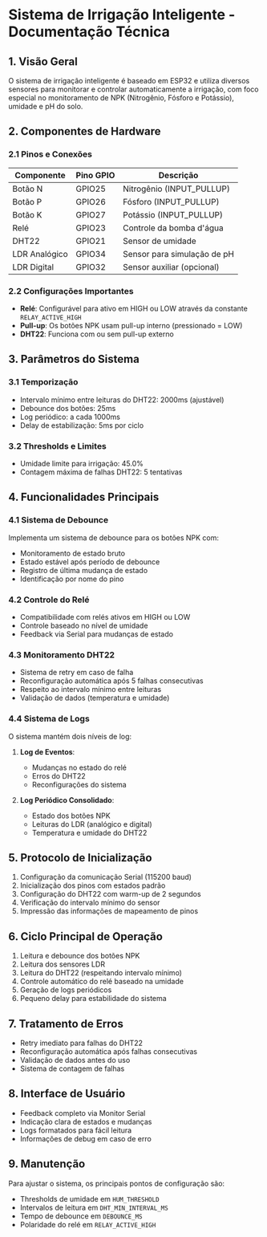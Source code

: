 # Sistema de Irrigação Inteligente - Documentação Técnica

## 1. Visão Geral
O sistema de irrigação inteligente é baseado em ESP32 e utiliza diversos sensores para monitorar e controlar automaticamente a irrigação, com foco especial no monitoramento de NPK (Nitrogênio, Fósforo e Potássio), umidade e pH do solo.

## 2. Componentes de Hardware

### 2.1 Pinos e Conexões
| Componente | Pino GPIO | Descrição |
|------------|-----------|-----------|
| Botão N | GPIO25 | Nitrogênio (INPUT_PULLUP) |
| Botão P | GPIO26 | Fósforo (INPUT_PULLUP) |
| Botão K | GPIO27 | Potássio (INPUT_PULLUP) |
| Relé | GPIO23 | Controle da bomba d'água |
| DHT22 | GPIO21 | Sensor de umidade |
| LDR Analógico | GPIO34 | Sensor para simulação de pH |
| LDR Digital | GPIO32 | Sensor auxiliar (opcional) |

### 2.2 Configurações Importantes
- **Relé**: Configurável para ativo em HIGH ou LOW através da constante `RELAY_ACTIVE_HIGH`
- **Pull-up**: Os botões NPK usam pull-up interno (pressionado = LOW)
- **DHT22**: Funciona com ou sem pull-up externo

## 3. Parâmetros do Sistema

### 3.1 Temporização
- Intervalo mínimo entre leituras do DHT22: 2000ms (ajustável)
- Debounce dos botões: 25ms
- Log periódico: a cada 1000ms
- Delay de estabilização: 5ms por ciclo

### 3.2 Thresholds e Limites
- Umidade limite para irrigação: 45.0%
- Contagem máxima de falhas DHT22: 5 tentativas

## 4. Funcionalidades Principais

### 4.1 Sistema de Debounce
Implementa um sistema de debounce para os botões NPK com:
- Monitoramento de estado bruto
- Estado estável após período de debounce
- Registro de última mudança de estado
- Identificação por nome do pino

### 4.2 Controle do Relé
- Compatibilidade com relés ativos em HIGH ou LOW
- Controle baseado no nível de umidade
- Feedback via Serial para mudanças de estado

### 4.3 Monitoramento DHT22
- Sistema de retry em caso de falha
- Reconfiguração automática após 5 falhas consecutivas
- Respeito ao intervalo mínimo entre leituras
- Validação de dados (temperatura e umidade)

### 4.4 Sistema de Logs
O sistema mantém dois níveis de log:
1. **Log de Eventos**:
   - Mudanças no estado do relé
   - Erros do DHT22
   - Reconfigurações do sistema

2. **Log Periódico Consolidado**:
   - Estado dos botões NPK
   - Leituras do LDR (analógico e digital)
   - Temperatura e umidade do DHT22

## 5. Protocolo de Inicialização
1. Configuração da comunicação Serial (115200 baud)
2. Inicialização dos pinos com estados padrão
3. Configuração do DHT22 com warm-up de 2 segundos
4. Verificação do intervalo mínimo do sensor
5. Impressão das informações de mapeamento de pinos

## 6. Ciclo Principal de Operação
1. Leitura e debounce dos botões NPK
2. Leitura dos sensores LDR
3. Leitura do DHT22 (respeitando intervalo mínimo)
4. Controle automático do relé baseado na umidade
5. Geração de logs periódicos
6. Pequeno delay para estabilidade do sistema

## 7. Tratamento de Erros
- Retry imediato para falhas do DHT22
- Reconfiguração automática após falhas consecutivas
- Validação de dados antes do uso
- Sistema de contagem de falhas

## 8. Interface de Usuário
- Feedback completo via Monitor Serial
- Indicação clara de estados e mudanças
- Logs formatados para fácil leitura
- Informações de debug em caso de erro

## 9. Manutenção
Para ajustar o sistema, os principais pontos de configuração são:
- Thresholds de umidade em `HUM_THRESHOLD`
- Intervalos de leitura em `DHT_MIN_INTERVAL_MS`
- Tempo de debounce em `DEBOUNCE_MS`
- Polaridade do relé em `RELAY_ACTIVE_HIGH`
